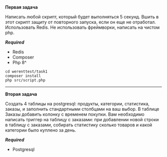 **Первая задача**

Написать любой скрипт, который будет выполняться 5 секунд. Вшить в этот скрипт защиту от повторного запуска, если он еще не отработал. Использовать Redis. Не использовать фреймворки, написать на чистом php.

***Required***

- Redis
- Composer
- Php 8^

```
cd werenttest/task1
composer install
php src/script.php
```
---
**Вторая задача**

Создать 4 таблицы на postgresql: продукты, категории, статистика, заказы, и заполнить стандартными столбцами на ваш выбор. В таблице Заказы добавить колонку с временем покупки. Вам необходимо написать триггер на таблицу с заказами: при добавлении новой строки в таблицу с заказами, собирать статистику сколько товаров и какой категории было куплено за день.

***Required***

- Postgresql
